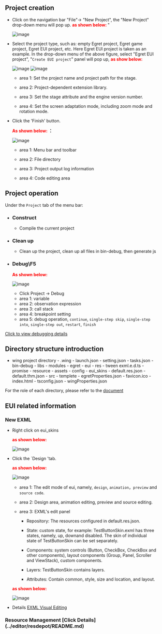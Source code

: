 
## Project creation
- Click on the navigation bar "File"-> "New Project", the "New Project" drop-down menu will pop up. **<font color=red> as shown below: </font>**"
	
	![image](20170904171649.png)

- Select the project type, such as: empty Egret project, Egret game project, Egret EUI project, etc. Here Egret EUI project is taken as an example. In the drop-down menu of the above figure, select "Egret EUI project", "`Create EUI project`" panel will pop up, **<font color=red> as show below: </font>**

	![image](20170904172957.png)
	![image](20170904173224.png)
	
   - area 1: Set the project name and project path for the stage.

   - area 2: Project-dependent extension library.

   - area 3: Set the stage attribute and the engine version number.

   - area 4: Set the screen adaptation mode, including zoom mode and rotation mode.

- Click the 'Finish' button.

	**<font color=red>As shown below: </font>：**
	
	![image](20170904174006.png)

   - area 1: Menu bar and toolbar

   - area 2: File directory

   - area 3: Project output log information
   	   
   - area 4: Code editing area
	

## Project operation

Under the `Project` tab of the menu bar:
	
- ### Construct
	- Compile the current project  

- ### Clean up
	- Clean up the project, clean up all files in bin-debug, then generate js

- ### Debug\F5
  **<font color=red> As shown below:</font>**
  	  
  ![image](20170904174612.png)
   - Click Project -> Debug 
   - area 1: variable
   - area 2: observation expression
   - area 3: call stack
   - area 4: breakpoint setting
   - area 5: debug operation, `continue`, `single-step skip`, `single-step into`, `single-step out`, `restart`, `finish`

[Click to view debugging details](../debug/inspector/README.md) 	



## Directory structure introduction
- wing project directory
		- .wing
			- launch.json
			- setting.json
			- tasks.json
		- bin-debug
		- libs
			- modules
				- egret
				- eui
				- res
				- tween
				exml.e.d.ts
		- promise
		- resource
			- assets
			- config
			- eui_skins
			- default.res.json
			- default.thm.json
		- src
		- templete
		- egretProperties.json
		- favicon.ico
		- index.html
		- tsconfig.json
		- wingProperties.json
		
For the role of each directory, please refer to the [document](../../Engine2D/getStarted/helloWorld)

## EUI related information

### New EXML
+ Right click on eui_skins

	**<font color=red>as shown below: </font>**

	![image](20170904181052.png)
+ Click the `Design 'tab.

  **<font color=red> as shown below: </font>**

	![image](20170905093913.png)
	
	
	- area 1: The edit mode of eui, namely, `design`, `animation`，`preview` and `source code`.
	
	- area 2: Design area, animation editing, preview and source editing.
	
	- area 3: EXML's edit panel		
	    - Repository: The resources configured in default.res.json.
		
		- State: custom state, for example: TestButtonSkin.exml has three states, namely, up, downand disabled. The skin of individual state of TestButtonSkin can be set separately.
		
		- Components: system controls (Button, CheckBox, CheckBox and other components), layout components (Group, Panel, Scroller and ViewStack), custom components.
		
		- Layers: TestButtonSkin contains layers.
		
		- Attributes: Contain common, style, size and location, and layout.
		
  **<font color=red> as shown below: </font>**

	![image](20170905095155.png)
		
		

- Details [EXML Visual Editing](../editor/exml/README.md) 

### Resource Management [Click Details] (../editor/resdepot/README.md) 

